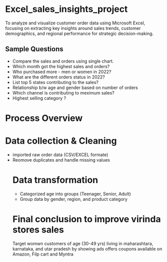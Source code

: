 # Excel_sales_insights_project
To analyze and visualize customer order data using Microsoft Excel, focusing on extracting key insights around sales trends, customer demographics, and regional performance for strategic decision-making.
## Sample Questions
- Compare the sales and orders using single chart.
- Which month got the highest sales and orders?
- Who purchased more - men or women in 2022?
- What are the different orders status in 2022?
- List top 5 states contributing to the sales?
- Relationship b/w age and gender based on number of orders
- Which channel is contributing to meximum sales?
- Highest selling category ?
 # Process Overview
 # Data collection & Cleaning
 - imported raw order data (CSV/EXCEL formate)
 - Reomove duplicates and handle missing values
   # Data transformation
   - Categorized age into groups (Teenager, Senior, Adult)
   - Group data by gender, region, and product category
   # Final conclusion to improve virinda stores sales
   Target womwn customers of age (30-49 yrs) living in maharashtara,
   karnataka, and utar pradesh by showing ads offers coupons available on Amazon, Filp cart and Myntra
 
  

